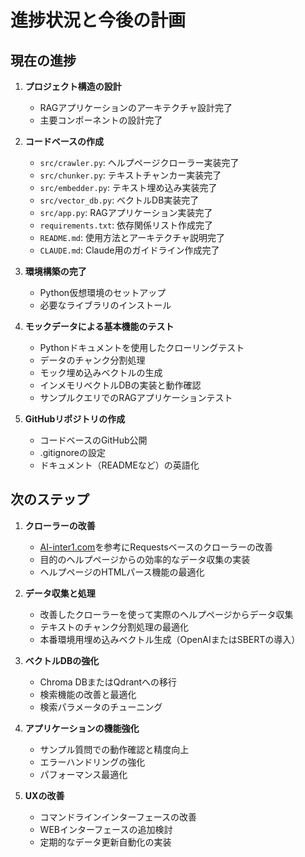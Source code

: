 # 進捗状況と今後の計画

## 現在の進捗

1. **プロジェクト構造の設計**
   - RAGアプリケーションのアーキテクチャ設計完了
   - 主要コンポーネントの設計完了

2. **コードベースの作成**
   - `src/crawler.py`: ヘルプページクローラー実装完了
   - `src/chunker.py`: テキストチャンカー実装完了
   - `src/embedder.py`: テキスト埋め込み実装完了
   - `src/vector_db.py`: ベクトルDB実装完了
   - `src/app.py`: RAGアプリケーション実装完了
   - `requirements.txt`: 依存関係リスト作成完了
   - `README.md`: 使用方法とアーキテクチャ説明完了
   - `CLAUDE.md`: Claude用のガイドライン作成完了

3. **環境構築の完了**
   - Python仮想環境のセットアップ
   - 必要なライブラリのインストール

4. **モックデータによる基本機能のテスト**
   - Pythonドキュメントを使用したクローリングテスト
   - データのチャンク分割処理
   - モック埋め込みベクトルの生成
   - インメモリベクトルDBの実装と動作確認
   - サンプルクエリでのRAGアプリケーションテスト

5. **GitHubリポジトリの作成**
   - コードベースのGitHub公開
   - .gitignoreの設定
   - ドキュメント（READMEなど）の英語化

## 次のステップ

1. **クローラーの改善**
   - [AI-inter1.com](https://ai-inter1.com/beautifulsoup_1/)を参考にRequestsベースのクローラーの改善
   - 目的のヘルプページからの効率的なデータ収集の実装
   - ヘルプページのHTMLパース機能の最適化

2. **データ収集と処理**
   - 改善したクローラーを使って実際のヘルプページからデータ収集
   - テキストのチャンク分割処理の最適化
   - 本番環境用埋め込みベクトル生成（OpenAIまたはSBERTの導入）

3. **ベクトルDBの強化**
   - Chroma DBまたはQdrantへの移行
   - 検索機能の改善と最適化
   - 検索パラメータのチューニング

4. **アプリケーションの機能強化**
   - サンプル質問での動作確認と精度向上
   - エラーハンドリングの強化
   - パフォーマンス最適化

5. **UXの改善**
   - コマンドラインインターフェースの改善
   - WEBインターフェースの追加検討
   - 定期的なデータ更新自動化の実装